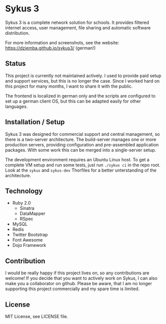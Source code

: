 # Sykus 3

Sykus 3 is a complete network solution for schools. It provides filtered internet access, user management, file sharing and automatic software distribution. 

For more information and screenshots, see the website: https://dziemba.github.io/sykus3/ (german!)

## Status
This project is currently not maintained actively. I used to provide paid setup and support services, but this is no longer the case. Since I worked hard on this project for many months, I want to share it with the public. 

The frontend is localized in german only and the scripts are configured to set up a german client OS, but this can be adapted easily for other languages.

## Installation / Setup
Sykus 3 was designed for commercial support and central management, so there is a two-server architecture. The build-server manages one or more production servers, providing configuration and pre-assembled application packages. With some work this can be merged into a single-server setup. 

The development environment requires an Ubuntu Linux host. To get a complete VM setup and run some tests, just run
`./sykus ci` in the repo root. Look at the `sykus` and `sykus-dev` Thorfiles for a better unterstanding of the architecture. 

## Technology

* Ruby 2.0
  * Sinatra
  * DataMapper
  * RSpec
* MySQL
* Redis
* Twitter Bootstrap
* Font Awesome
* Dojo Framework

## Contribution
I would be really happy if this project lives on, so any contributions are welcome! If you decide that you want to actively work on Sykus, I can also make you a collaborator on github. Please be aware, that I am no longer supporting this project commercially and my spare time is limited.

## License 
MIT License, see LICENSE file.
